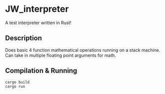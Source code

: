 # JW_interpreter
A test interpreter written in Rust!

## Description
Does basic 4 function mathematical operations running on a stack machine.
Can take in multiple floating point arguments for math.

## Compilation & Running
`cargo build`<br>
`cargo run`<br>
